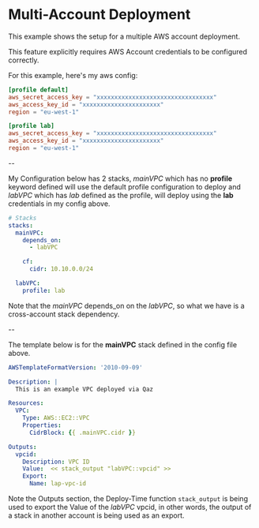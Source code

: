 # Multi-Account Deployment

This example shows the setup for a multiple AWS account deployment.

This feature explicitly requires AWS Account credentials to be configured correctly.


For this example, here's my aws config:

```toml
[profile default]
aws_secret_access_key = "xxxxxxxxxxxxxxxxxxxxxxxxxxxxxxxxx"
aws_access_key_id = "xxxxxxxxxxxxxxxxxxxxxx"
region = "eu-west-1"

[profile lab]
aws_secret_access_key = "xxxxxxxxxxxxxxxxxxxxxxxxxxxxxxxxx"
aws_access_key_id = "xxxxxxxxxxxxxxxxxxxxxx"
region = "eu-west-1"
```

--

My Configuration below has 2 stacks, _mainVPC_ which has no __profile__ keyword defined will use the default profile configuration to deploy and _labVPC_ which has _lab_ defined as the profile, will deploy using the __lab__ credentials in my config above.

```yaml
# Stacks
stacks:
  mainVPC:
    depends_on:
      - labVPC

    cf:
      cidr: 10.10.0.0/24

  labVPC:
    profile: lab

```
Note that the _mainVPC_ depends_on on the _labVPC_, so what we have is a cross-account stack dependency.

--

The template below is for the __mainVPC__ stack defined in the config file above.

```yaml
AWSTemplateFormatVersion: '2010-09-09'

Description: |
  This is an example VPC deployed via Qaz

Resources:
  VPC:
    Type: AWS::EC2::VPC
    Properties:
      CidrBlock: {{ .mainVPC.cidr }}

Outputs:
  vpcid:
    Description: VPC ID
    Value:  << stack_output "labVPC::vpcid" >>
    Export:
      Name: lap-vpc-id

```
Note the Outputs section, the Deploy-Time function `stack_output` is being used to export the Value of the _labVPC_ vpcid, in other words, the output of a stack in another account is being used as an export.
